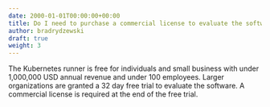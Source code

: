 ```yaml
---
date: 2000-01-01T00:00:00+00:00
title: Do I need to purchase a commercial license to evaluate the software?
author: bradrydzewski
draft: true
weight: 3
---
```


The Kubernetes runner is free for individuals and small business with under 1,000,000 USD annual revenue and under 100 employees. Larger organizations are granted a 32 day free trial to evaluate the software. A commercial license is required at the end of the free trial.
